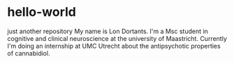 # hello-world
just another repository
My name is Lon Dortants. I'm a Msc student in cognitive and clinical neuroscience at the university of Maastricht. Currently I'm doing an internship at UMC Utrecht about the antipsychotic properties of cannabidiol. 
